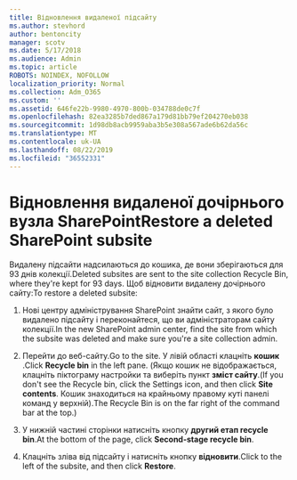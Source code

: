 ```yaml
---
title: Відновлення видаленої підсайту
ms.author: stevhord
author: bentoncity
manager: scotv
ms.date: 5/17/2018
ms.audience: Admin
ms.topic: article
ROBOTS: NOINDEX, NOFOLLOW
localization_priority: Normal
ms.collection: Adm_O365
ms.custom: ''
ms.assetid: 646fe22b-9980-4970-800b-034788de0c7f
ms.openlocfilehash: 82ea3285b7ded867a179d81bb79ef204270eb038
ms.sourcegitcommit: 1d98db8acb9959aba3b5e308a567ade6b62da56c
ms.translationtype: MT
ms.contentlocale: uk-UA
ms.lasthandoff: 08/22/2019
ms.locfileid: "36552331"
---
```

# <a name="restore-a-deleted-sharepoint-subsite"></a><span data-ttu-id="d6857-102">Відновлення видаленої дочірнього вузла SharePoint</span><span class="sxs-lookup"><span data-stu-id="d6857-102">Restore a deleted SharePoint subsite</span></span>

<span data-ttu-id="d6857-103">Видалену підсайти надсилаються до кошика, де вони зберігаються для 93 днів колекції.</span><span class="sxs-lookup"><span data-stu-id="d6857-103">Deleted subsites are sent to the site collection Recycle Bin, where they're kept for 93 days.</span></span> <span data-ttu-id="d6857-104">Щоб відновити видалену дочірнього сайту:</span><span class="sxs-lookup"><span data-stu-id="d6857-104">To restore a deleted subsite:</span></span>
  
1. <span data-ttu-id="d6857-105">Нові центру адміністрування SharePoint знайти сайт, з якого було видалено підсайту і переконайтеся, що ви адміністраторам сайту колекції.</span><span class="sxs-lookup"><span data-stu-id="d6857-105">In the new SharePoint admin center, find the site from which the subsite was deleted and make sure you're a site collection admin.</span></span> 
    
2. <span data-ttu-id="d6857-106">Перейти до веб-сайту.</span><span class="sxs-lookup"><span data-stu-id="d6857-106">Go to the site.</span></span> <span data-ttu-id="d6857-107">У лівій області клацніть **кошик** .</span><span class="sxs-lookup"><span data-stu-id="d6857-107">Click **Recycle bin** in the left pane.</span></span> <span data-ttu-id="d6857-108">(Якщо кошик не відображається, клацніть піктограму настройки та виберіть пункт **зміст сайту**.</span><span class="sxs-lookup"><span data-stu-id="d6857-108">(If you don't see the Recycle bin, click the Settings icon, and then click **Site contents**.</span></span> <span data-ttu-id="d6857-109">Кошик знаходиться на крайньому правому куті панелі команд у верхній).</span><span class="sxs-lookup"><span data-stu-id="d6857-109">The Recycle Bin is on the far right of the command bar at the top.)</span></span>
    
3. <span data-ttu-id="d6857-110">У нижній частині сторінки натисніть кнопку **другий етап recycle bin**.</span><span class="sxs-lookup"><span data-stu-id="d6857-110">At the bottom of the page, click **Second-stage recycle bin**.</span></span>
    
4. <span data-ttu-id="d6857-111">Клацніть зліва від підсайту і натисніть кнопку **відновити**.</span><span class="sxs-lookup"><span data-stu-id="d6857-111">Click to the left of the subsite, and then click **Restore**.</span></span>
    

